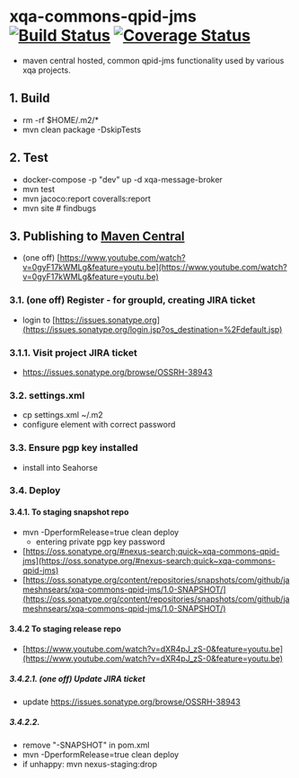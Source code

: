 # xqa-commons-qpid-jms [![Build Status](https://travis-ci.org/jameshnsears/xqa-commons-qpid-jms.svg?branch=master)](https://travis-ci.org/jameshnsears/xqa-commons-qpid-jms) [![Coverage Status](https://coveralls.io/repos/github/jameshnsears/xqa-commons-qpid-jms/badge.svg?branch=master)](https://coveralls.io/github/jameshnsears/xqa-commons-qpid-jms?branch=master)
* maven central hosted, common qpid-jms functionality used by various xqa projects.

## 1. Build
* rm -rf $HOME/.m2/*
* mvn clean package -DskipTests

## 2. Test
* docker-compose -p "dev" up -d xqa-message-broker
* mvn test
* mvn jacoco:report coveralls:report
* mvn site  # findbugs

## 3. Publishing to [Maven Central](https://search.maven.org/)
* (one off) [https://www.youtube.com/watch?v=0gyF17kWMLg&feature=youtu.be](https://www.youtube.com/watch?v=0gyF17kWMLg&feature=youtu.be)

### 3.1. (one off) Register - for groupId, creating JIRA ticket
* login to [https://issues.sonatype.org](https://issues.sonatype.org/login.jsp?os_destination=%2Fdefault.jsp)

### 3.1.1. Visit project JIRA ticket
* https://issues.sonatype.org/browse/OSSRH-38943

### 3.2. settings.xml
* cp settings.xml ~/.m2
* configure <password/> element with correct password

### 3.3. Ensure pgp key installed
* install into Seahorse

### 3.4. Deploy
#### 3.4.1. To staging snapshot repo
* mvn -DperformRelease=true clean deploy
    * entering private pgp key password
* [https://oss.sonatype.org/#nexus-search;quick~xqa-commons-qpid-jms](https://oss.sonatype.org/#nexus-search;quick~xqa-commons-qpid-jms)
* [https://oss.sonatype.org/content/repositories/snapshots/com/github/jameshnsears/xqa-commons-qpid-jms/1.0-SNAPSHOT/](https://oss.sonatype.org/content/repositories/snapshots/com/github/jameshnsears/xqa-commons-qpid-jms/1.0-SNAPSHOT/)

#### 3.4.2 To staging release repo
* [https://www.youtube.com/watch?v=dXR4pJ_zS-0&feature=youtu.be](https://www.youtube.com/watch?v=dXR4pJ_zS-0&feature=youtu.be)

##### 3.4.2.1. (one off) Update JIRA ticket
* update https://issues.sonatype.org/browse/OSSRH-38943

##### 3.4.2.2.
* remove "-SNAPSHOT" in pom.xml
* mvn -DperformRelease=true clean deploy
* if unhappy: mvn nexus-staging:drop
